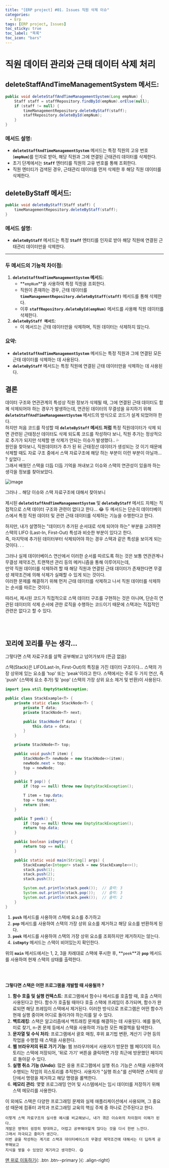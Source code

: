 ```yaml
---
title: "[ERP project] #01. Issues 직원 삭제 이슈"
categories:
  - Erp
tags: [ERP project, Issues]
toc_sticky: true
toc_label: "목록"
toc_icon: "bars"
---
```


# 직원 데이터 관리와 근태 데이터 삭제 처리

## **deleteStaffAndTimeManagementSystem 메서드:**

```java
public void deleteStaffAndTimeManagementSystem(Long empNum) {
    Staff staff = staffRepository.findById(empNum).orElse(null);
    if (staff != null) {
        timeManagementRepository.deleteByStaff(staff);
        staffRepository.deleteById(empNum);
    }
}
```

### **메서드 설명:**

- **`deleteStaffAndTimeManagementSystem`** 메서드는 특정 직원의 고유 번호 (**`empNum`**)를 인자로 받아, 해당 직원과 그에 연결된 근태관리 데이터를 삭제한다.
- 초기 단계에서는 **`Staff`** 엔터티를 직원의 고유 번호를 통해 조회한다.
- 직원 엔터티가 검색된 경우, 근태관리 데이터를 먼저 삭제한 후 해당 직원 데이터를 삭제한다.

## **deleteByStaff 메서드:**

```java
public void deleteByStaff(Staff staff) {
    timeManagementRepository.deleteByStaff(staff);
}
```

### **메서드 설명:**

- **`deleteByStaff`** 메서드는 특정 **`Staff`** 엔터티를 인자로 받아 해당 직원에 연결된 근태관리 데이터만을 삭제한다.

---

### 두 메서드의 기능적 차이점:

1. **`deleteStaffAndTimeManagementSystem` 메서드**:
   - **`empNum`**을 사용하여 특정 직원을 조회한다.
   - 직원이 존재하는 경우, 근태 데이터를 **`timeManagementRepository.deleteByStaff(staff)`** 메서드를 통해 삭제한다.
   - 이후 **`staffRepository.deleteById(empNum)`** 메서드를 사용해 직원 데이터를 삭제한다.
2. **`deleteByStaff 메서드`**:
   - 이 메서드는 근태 데이터만을 삭제하며, 직원 데이터는 삭제하지 않는다.

### **요약:**

- **`deleteStaffAndTimeManagementSystem`** 메서드는 특정 직원과 그에 연결된 모든 근태 데이터를 삭제하는 데 사용된다.
- **`deleteByStaff`** 메서드는 특정 직원에 연결된 근태 데이터만을 삭제하는 데 사용된다.

## 결론

데이터 구조와 연관관계의 특성상 직원 정보가 삭제될 때, 그에 연결된 근태 데이터도 함께 삭제되어야 하는 경우가 발생하는데, 연관된 데이터의 무결성을 유지하기 위해 **`deleteStaffAndTimeManagementSystem`** 메서드의 방식으로 코드가 설계 되었어야 한다.  
하지만 처음 코드를 작성할 때 **`deleteByStaff` 메서드 처럼** 특정 직원데이터가 삭제 되면 관련된 근태정산 데이터도 삭제 되도록 코드를 작성하다 보니, 직원 추가는 정상적으로 추가가 되지만 삭제할 땐 삭제가 안되는 이슈가 발생했다.. 💦  
원인을 찾아보니, 직원데이터가 추가 된 뒤 근태정산 데이터가 생성되는 것 이기 때문에 삭제할 때도 자료 구조 중에서 스택 자료구조에 해당 하는 부분이 이런 부분이 아닐까… ? 싶었다 ..  
그래서 배웠던 스택을 더듬 더듬 기억을 꺼내보고 이슈와 스택의 연관성이 있을까 하는 생각을 정보를 찾아보았다.

![image](https://github.com/solfany/solfany.github.io/assets/123814718/f2d95c35-02df-4494-810f-45bbaebff7bd)

그러나 .. 해당 이슈와 스택 자료구조에 대해서 찾아보니

제시된 **`deleteStaffAndTimeManagementSystem`** 및 **`deleteByStaff`** 메서드 자체는 직접적으로 스택 데이터 구조와 관련이 없다고 한다... 😂
두 메서드는 단순히 데이터베이스에서 특정 직원 데이터 및 관련 근태 데이터를 삭제하는 기능을 수행한다고 한다.

하지만, 내가 설명하는 "데이터가 추가된 순서대로 삭제 되어야 하는" 부분을 고려하면 스택의 LIFO (Last-In, First-Out) 특성과 비슷한 부분이 있다고 한다.  
즉, 마지막에 추가된 데이터부터 삭제되어야 하는 경우 스택과 같은 특성을 보이게 되는 것이다. . .

그러나 실제 데이터베이스 연산에서 이러한 순서를 따르도록 하는 것은 보통 연관관계나 무결성 제약조건, 트랜잭션 관리 등의 메커니즘을 통해 이루어지는데,  
만약 직원 데이터를 삭제하려 할 때 해당 직원과 연결된 근태 데이터가 존재한다면 무결성 제약조건에 의해 삭제가 실패할 수 있게 되는 것이다.  
이러한 문제를 해결하기 위해 먼저 근태 데이터를 삭제하고 나서 직원 데이터를 삭제하는 순서를 따르는 것이다.

따라서, 제시된 코드가 직접적으로 스택 데이터 구조를 구현하는 것은 아니며, 단순히 연관된 데이터의 삭제 순서에 관한 로직을 수행하는 코드이기 때문에 스택과는 직접적인 관련은 없다고 할 수 있다.

<br>
<br>

## 꼬리에 꼬리를 무는 생각…

그렇다면 스택 자료구조를 살짝 공부해보고 넘어가보자 (뜬금 없음)

스택(Stack)은 LIFO(Last-In, First-Out)의 특징을 가진 데이터 구조이다...
스택의 가장 상위에 있는 요소를 'top' 또는 'peak'이라고 한다.
스택에서는 주로 두 가지 연산, 즉 'push' (스택에 요소 추가) 및 'pop' (스택의 가장 상위 요소 제거 및 반환)이 사용된다.

```java
import java.util.EmptyStackException;

public class StackExample<T> {
    private static class StackNode<T> {
        private T data;
        private StackNode<T> next;

        public StackNode(T data) {
            this.data = data;
        }
    }

    private StackNode<T> top;

    public void push(T item) {
        StackNode<T> newNode = new StackNode<>(item);
        newNode.next = top;
        top = newNode;
    }

    public T pop() {
        if (top == null) throw new EmptyStackException();

        T item = top.data;
        top = top.next;
        return item;
    }

    public T peek() {
        if (top == null) throw new EmptyStackException();
        return top.data;
    }

    public boolean isEmpty() {
        return top == null;
    }

    public static void main(String[] args) {
        StackExample<Integer> stack = new StackExample<>();
        stack.push(1);
        stack.push(2);
        stack.push(3);

        System.out.println(stack.peek());  // 출력: 3
        System.out.println(stack.pop());   // 출력: 3
        System.out.println(stack.peek());  // 출력: 2
    }
}
```

1. **`push`** 메서드를 사용하여 스택에 요소를 추가하고
2. **`pop`** 메서드를 사용하여 스택의 가장 상위 요소를 제거하고 해당 요소를 반환하게 된다.
3. **`peek`** 메서드를 사용하여 스택의 가장 상위 요소를 조회하지만 제거하지는 않는다.
4. **`isEmpty`** 메서드는 스택이 비어있는지 확인한다.

위의 **`main`** 메서드에서는 1, 2, 3을 차례대로 스택에 푸시한 후, **`peek`**과 **`pop`** 메서드를 사용하여 현재 스택의 상태를 출력한다.

<br>
<br>

**그렇다면 스택은 어떤 프로그램을 개발할 때 사용될까 ?**

1. **함수 호출 및 실행 컨텍스트**: 프로그램에서 함수나 메서드를 호출할 때, 호출 스택이 사용된다고 한다.
   함수가 호출될 때마다 호출 스택에 프레임이 추가되며, 함수가 완료되면 해당 프레임이 스택에서 제거된다.
   이러한 방식으로 프로그램은 어떤 함수가 현재 실행 중이며 어디로 돌아가야 하는지를 알 수 있다.
2. **백트래킹**: 스택은 알고리즘에서 백트래킹 문제를 해결하는 데 사용된다.
   예를 들어, 미로 찾기, n-퀸 문제 등에서 스택을 사용하여 가능한 모든 해결책을 탐색한다.
3. **문자열 및 수식 처리**: 프로그램에서 괄호 매칭, 후위 표기법 변환, 계산기 구현 등의 작업을 수행할 때 스택을 사용한다.
4. **웹 브라우저의 뒤로 가기 기능**: 웹 브라우저에서 사용자가 방문한 웹 페이지의 히스토리는 스택에 저장되어, '뒤로 가기' 버튼을 클릭하면 가장 최근에 방문했던 페이지로 돌아갈 수 있다.
5. **실행 취소 기능 (Undo)**: 많은 응용 프로그램에서 실행 취소 기능은 스택을 사용하여 수행되는 작업의 히스토리를 추적한다. 사용자가 "실행 취소"를 선택하면 스택의 상단에서 명령을 제거하고 해당 명령을 롤백한다.
6. **메모리 관리**: 몇몇 프로그래밍 언어 및 시스템에서는 임시 데이터를 저장하기 위해 스택 메모리를 사용한다.

이 외에도 스택은 다양한 프로그래밍 문제와 실제 애플리케이션에서 사용되며, 그 중요성 때문에 컴퓨터 과학과 프로그래밍 교육의 핵심 주제 중 하나로 간주된다고 한다.

    이렇게 스택 자료구조의 실사용 예시를 비교해보니, 내가 겪은 이슈와의 차이점이 이해가 된다.
    개발은 영역이 굉장히 방대하고, 어렵고 공부해야할게 많다는 것을 다시 한번 느낀다.
    그래서 자극되고 흥미가 생긴다.
    이번 글을 작성하는 계기로 스택과 데이터베이스의 무결성 제약조건에 대해서는 더 딥하게 공부해보고
    지식을 쌓을 수 있었던 계기라고 생각한다. 😋

[맨 위로 이동하기](#){: .btn .btn--primary }{: .align-right}
